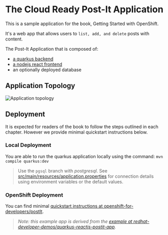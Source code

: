 
# The Cloud Ready Post-It Application
This is a sample application for the book, Getting Started with OpenShift.

It's a web app that allows users to `list, add, and delete` posts with content.

The Post-It Application that is composed of:
- [a quarkus backend](https://github.com/openshift-for-developers/quarkus-backend)
- [a nodejs react frontend](https://github.com/openshift-for-developers/nodejs-frontend)
- an optionally deployed database

## Application Topology
![Application topology](topology.png "Application Topology")

## Deployment
It is expected for readers of the book to follow the steps outlined in each chapter.  However we provide minimal quickstart instructions below.

### Local Deployment
You are able to run the quarkus application locally using the command:
`mvn compile quarkus:dev`

> Use the `pgsql` branch with *postgresql*.  See [src/main/resources/application.properties](https://github.com/openshift-for-developers/quarkus-backend/blob/main/src/main/resources/application.properties) for connection details using environment variables or the default values.

### OpenShift Deployment
You can find minimal [quickstart instructions at openshift-for-developers/postIt](https://github.com/openshift-for-developers/postIt).

> *Note: this example app is derived from the [example at redhat-developer-demos/quarkus-reactjs-postit-app](https://github.com/redhat-developer-demos/quarkus-reactjs-postit-app).*
